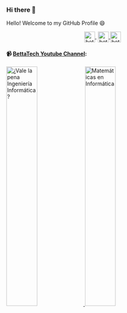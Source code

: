 ### Hi there 👋

Hello! Welcome to my GitHub Profile 😄

<p align="center">
   <a href="https://youtube.com/c/bettatech" target="blank" style='margin-right:4px'>
    <img align="center" src="https://cdn.jsdelivr.net/npm/simple-icons@3.0.1/icons/youtube.svg" alt="bettatech" height="28px" width="28px" />
  </a>
  <a href="https://twitter.com/bettatech" target="blank">
    <img align="center" src="https://cdn.jsdelivr.net/npm/simple-icons@3.0.1/icons/twitter.svg" alt="bettatech" height="28px" width="28px" />
  </a>
  <a href="https://instagram.com/betta_tech" target="blank">
    <img align="center" src="https://cdn.jsdelivr.net/npm/simple-icons@3.0.1/icons/instagram.svg" alt="bettatech" height="28px" width="28px" />
  </a>
</p>

#### 📹 [BettaTech Youtube Channel](https://youtube.com/c/bettatech):

<a href='https://youtu.be/q8FZ4zwORCc' target='_blank'>
  <img width='40%' src='https://img.youtube.com/vi/q8FZ4zwORCc/mqdefault.jpg' alt='¿Vale la pena Ingeniería Informática?' />
</a>
<a href='https://youtu.be/ERhM1NVM8oE' target='_blank'>
  <img width='40%' src='https://img.youtube.com/vi/ERhM1NVM8oE/mqdefault.jpg' alt='Matemáticas en Informática' />
</a>
